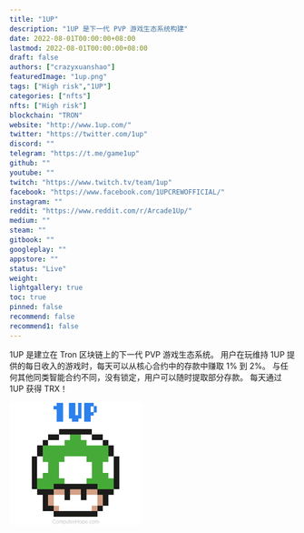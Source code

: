 ```yaml
---
title: "1UP"
description: "1UP 是下一代 PVP 游戏生态系统构建"
date: 2022-08-01T00:00:00+08:00
lastmod: 2022-08-01T00:00:00+08:00
draft: false
authors: ["crazyxuanshao"]
featuredImage: "1up.png"
tags: ["High risk","1UP"]
categories: ["nfts"]
nfts: ["High risk"]
blockchain: "TRON"
website: "http://www.1up.com/"
twitter: "https://twitter.com/1up"
discord: ""
telegram: "https://t.me/game1up"
github: ""
youtube: ""
twitch: "https://www.twitch.tv/team/1up"
facebook: "https://www.facebook.com/1UPCREWOFFICIAL/"
instagram: ""
reddit: "https://www.reddit.com/r/Arcade1Up/"
medium: ""
steam: ""
gitbook: ""
googleplay: ""
appstore: ""
status: "Live"
weight: 
lightgallery: true
toc: true
pinned: false
recommend: false
recommend1: false
---
```

1UP 是建立在 Tron 区块链上的下一代 PVP 游戏生态系统。 用户在玩维持 1UP 提供的每日收入的游戏时，每天可以从核心合约中的存款中赚取 1% 到 2%。 与任何其他同类智能合约不同，没有锁定，用户可以随时提取部分存款。 每天通过 1UP 获得 TRX！



![iii](iii.png)

